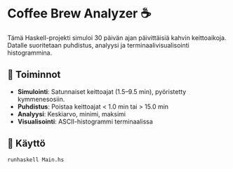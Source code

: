 # Coffee Brew Analyzer ☕

Tämä Haskell-projekti simuloi 30 päivän ajan päivittäisiä kahvin keittoaikoja. Datalle suoritetaan puhdistus, analyysi ja terminaalivisualisointi histogrammina.

## 🔧 Toiminnot

- **Simulointi**: Satunnaiset keittoajat (1.5–9.5 min), pyöristetty kymmenesosiin.
- **Puhdistus**: Poistaa keittoajat < 1.0 min tai > 15.0 min
- **Analyysi**: Keskiarvo, minimi, maksimi
- **Visualisointi**: ASCII-histogrammi terminaalissa

## 🚀 Käyttö

```bash
runhaskell Main.hs
